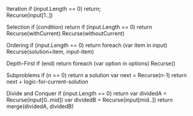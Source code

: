 Iteration
    if (input.Length == 0) return;    
    Recurse(input[1..])

Selection
    if (condition) return
    if (input.Length == 0) return
    Recurse(withCurrent)
    Recurse(withoutCurrent)

Ordering
    if (input.Length == 0) return
    foreach (var item in input)
        Recurse(solution+item, input-item)

Depth-First
    if (end) return
    foreach (var option in options)
        Recurse()

Subproblems
    if (n == 0) return a solution
    var next = Recurse(n-1)
    return next + logic-for-current-solution

Divide and Conquer
    if (input.Length == 0) return
    var dividedA = Recurse(input[0..mid])
    var dividedB = Recurse(input[mid..])
    return merge(dividedA, dividedB)